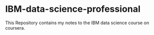 # IBM-data-science-professional
This Repository contains my notes to the IBM data science course on coursera.
